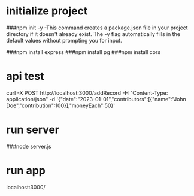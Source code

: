 # initialize project
###npm init -y
-This command creates a package.json file in your project directory if it doesn't already exist. The -y flag automatically fills in the default values without prompting you for input.

###npm install express
###npm install pg
###npm install cors

# api test
curl -X POST http://localhost:3000/addRecord -H "Content-Type: application/json" -d '{"date":"2023-01-01","contributors":[{"name":"John Doe","contribution":100}],"moneyEach":50}' 

# run server
###node server.js

# run app
localhost:3000/
